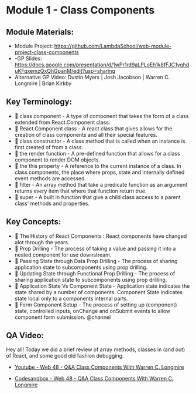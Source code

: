 # Module 1 - Class Components

##  Module Materials:
-   Module Project: https://github.com/LambdaSchool/web-module-project-class-components 
-   -GP Slides: https://docs.google.com/presentation/d/1wPr1rd9aLPLoEh1k8fFJC1yghduKFqxemzQxQhGpanM/edit?usp=sharing 
-   Alternative GP Video: Dustin Myers | Josh Jacobson | Warren C. Longmire | Brian Kirkby
##  Key Terminology:
-   :memo: class component - A type of component that takes the form of a class extended from React.Component class.
-   :memo: React.Component class - A react class that gives allows for the creation of class components and all their special features.
-   :memo: class constructor - A class method that is called when an instance is first created of from a class.
-   :memo: the render function - A pre-defined function that allows for a class component to render DOM objects.
-   :memo: the this property - A reference to the current instance of a class. In class components, the place where props, state and internally defined event methods are accessed.
-   :memo: filter - An array method that take a predicate function as an argument returns every item that where that function return true.
-   :memo: super - A built in function that give a child class access to a parent class' methods and properties.
##  Key Concepts:
-   :memo: The History of React Components : React components have changed alot through the years.
-   :memo: Prop Drilling - The process of taking a value and passing it into a nested component for use downstream.
-   :memo: Passing State through Data Prop Drilling - The process of sharing application state to subcomponents using prop drilling.
-   :memo: Updating State through Functional Prop Drilling - The process of sharing application state to subcomponents using prop drilling.
-   :memo: Application State Vs Component State - Application state indicates the state shared by a number of components. Component State indicates state local only to a components internal parts.
-   :memo: Form Component Setup - The process of setting up (component) state, controlled inputs, onChange and onSubmit events to allow component form submission.
@channel

## QA Video:
Hey all! Today we did a brief review of array methods, classes in (and out) of React, and some good old fashion debugging.

-   [Youtube - Web 48 - Q&A Class Components With Warren C. Longmire](https://lambdaschool.zoom.us/rec/play/Y3WNsPH8zlLr7n3N0lJoU887F6dux2sZKMGcyz_WSYn6tWnmpFiG3qNv2gmNsNE7V5GfD1Nr7LfMgPbk.BnyCSeNumVJMOV8o?continueMode=true&_x_zm_rtaid=yuY0tWgKQVKBiXm-A_2H8A.1635258407149.7a4195056996b57140d3a7cd4cad2f76&_x_zm_rhtaid=266)

-   [Codesandbox - Web 48 - Q&A Class Components With Warren C. Longmire ](https://codesandbox.io/s/quiet-mountain-08rxn?file=/src/App.js) 
